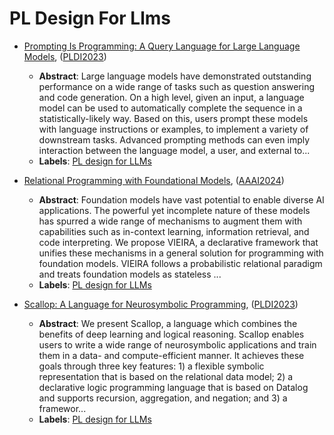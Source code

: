 # PL Design For Llms

- [Prompting Is Programming: A Query Language for Large Language Models](../venues/PLDI2023/paper_1.md), ([PLDI2023](../venues/PLDI2023/README.md))

  - **Abstract**: Large language models have demonstrated outstanding performance on a wide range of tasks such as question answering and code generation.  On a high level, given an input, a language model can be used to automatically complete the sequence in a statistically-likely way. Based on this, users prompt these models with language instructions or examples, to implement a variety of downstream tasks. Advanced prompting methods can even imply interaction between the language model, a user, and external to...
  - **Labels**: [PL design for LLMs](PL_design_for_LLMs.md)


- [Relational Programming with Foundational Models](../venues/AAAI2024/paper_2.md), ([AAAI2024](../venues/AAAI2024/README.md))

  - **Abstract**: Foundation models have vast potential to enable diverse AI applications. The powerful yet incomplete nature of these models has spurred a wide range of mechanisms to augment them with capabilities such as in-context learning, information retrieval, and code interpreting. We propose VIEIRA, a declarative framework that unifies these mechanisms in a general solution for programming with foundation models. VIEIRA follows a probabilistic relational paradigm and treats foundation models as stateless ...
  - **Labels**: [PL design for LLMs](PL_design_for_LLMs.md)


- [Scallop: A Language for Neurosymbolic Programming](../venues/PLDI2023/paper_2.md), ([PLDI2023](../venues/PLDI2023/README.md))

  - **Abstract**: We present Scallop, a language which combines the benefits of deep learning and logical reasoning. Scallop enables users to write a wide range of neurosymbolic applications and train them in a data- and compute-efficient manner. It achieves these goals through three key features: 1) a flexible symbolic representation that is based on the relational data model; 2) a declarative logic programming language that is based on Datalog and supports recursion, aggregation, and negation; and 3) a framewor...
  - **Labels**: [PL design for LLMs](PL_design_for_LLMs.md)

